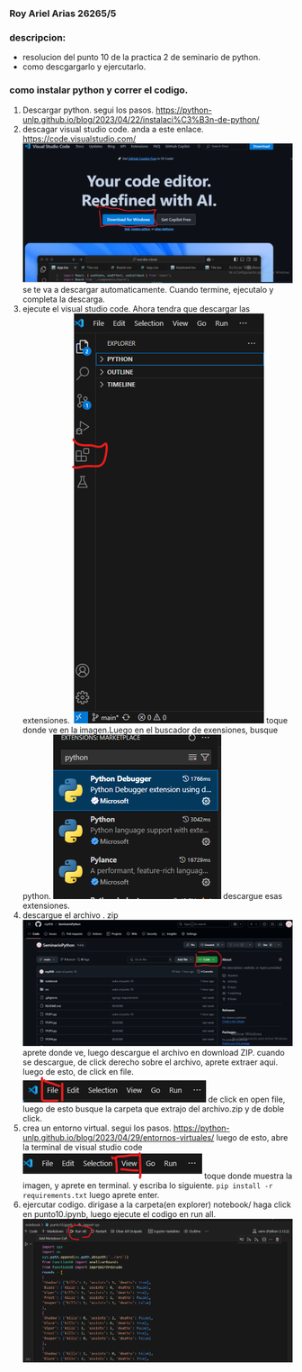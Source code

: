 ### Roy Ariel Arias 26265/5
### descripcion:
   - resolucion del punto 10 de la practica 2 de seminario de python.
   - como descgargarlo y ejercutarlo.
### como instalar python y correr el codigo.
   1. Descargar python.
     segui los pasos. https://python-unlp.github.io/blog/2023/04/22/instalaci%C3%B3n-de-python/
   2. descagar visual studio code.
     anda a este enlace. https://code.visualstudio.com/ 
     ![alt text](image.png)
     se te va a descargar automaticamente. Cuando termine, ejecutalo  y completa la descarga.
  3. ejecute el visual studio code. Ahora tendra que descargar las extensiones.
    ![alt text](image-1.png)
     toque donde ve en la imagen.Luego en el buscador de exensiones, busque python.
     ![alt text](image-2.png)
     descargue esas extensiones.
  4. descargue el archivo . zip 
     ![alt text](image-3.png) 
     aprete donde ve, luego descargue el archivo  en download ZIP.
     cuando se descargue, de click derecho sobre el archivo, aprete extraer aqui.
     luego de esto, de click en file.
     ![alt text](image-4.png)
     de click en open file, luego de esto busque la carpeta que extrajo del archivo.zip y de doble click.
  5. crea un entorno virtual.
     segui los pasos. https://python-unlp.github.io/blog/2023/04/29/entornos-virtuales/
     luego de esto, abre la terminal de visual studio code 
     ![alt text](image-5.png)
     toque donde muestra la imagen, y aprete en terminal.
     y escriba lo siguiente.
      `pip install -r requirements.txt`
      luego aprete enter.
  6. ejercutar codigo.
      dirigase a la carpeta(en explorer) notebook/ haga click en punto10.ipynb, luego ejecute el codigo en run all.
      ![alt text](image-6.png)
      